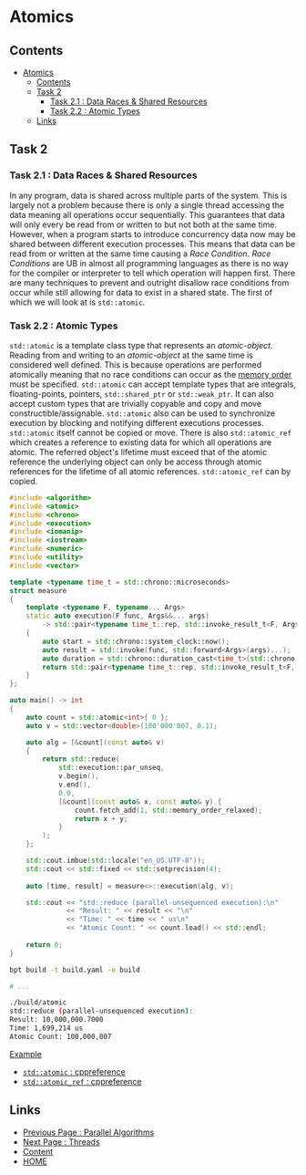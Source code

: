 # Atomics

## Contents

- [Atomics](#atomics)
  - [Contents](#contents)
  - [Task 2](#task-2)
    - [Task 2.1 : Data Races \& Shared Resources](#task-21--data-races--shared-resources)
    - [Task 2.2 : Atomic Types](#task-22--atomic-types)
  - [Links](#links)

## Task 2

### Task 2.1 : Data Races & Shared Resources

In any program, data is shared across multiple parts of the system. This is largely not a problem because there is only a single thread accessing the data meaning all operations occur sequentially. This guarantees that data will only every be read from or written to but not both at the same time. However, when a program starts to introduce concurrency data now may be shared between different execution processes. This means that data can be read from or written at the same time causing a _Race Condition_. _Race Conditions_ are UB in almost all programming languages as there is no way for the compiler or interpreter to tell which operation will happen first. There are many techniques to prevent and outright disallow race conditions from occur while still allowing for data to exist in a shared state. The first of which we will look at is `std::atomic`.

### Task 2.2 : Atomic Types

`std::atomic` is a template class type that represents an _atomic-object_. Reading from and writing to an _atomic-object_ at the same time is considered well defined. This is because operations are performed atomically meaning that no race conditions can occur as the [memory order](https://en.cppreference.com/w/cpp/atomic/memory_order) must be specified. `std::atomic` can accept template types that are integrals, floating-points, pointers, `std::shared_ptr` or `std::weak_ptr`. It can also accept custom types that are trivially copyable and copy and move constructible/assignable. `std::atomic` also can be used to synchronize execution by blocking and notifying different executions processes. `std::atomic` itself cannot be copied or move. There is also `std::atomic_ref` which creates a reference to existing data for which all operations are atomic. The referred object's lifetime must exceed that of the atomic reference the underlying object can only be access through atomic references for the lifetime of all atomic references. `std::atomic_ref` can by copied.

```cxx
#include <algorithm>
#include <atomic>
#include <chrono>
#include <execution>
#include <iomanip>
#include <iostream>
#include <numeric>
#include <utility>
#include <vector>

template <typename time_t = std::chrono::microseconds>
struct measure
{
    template <typename F, typename... Args>
    static auto execution(F func, Args&&... args) 
        -> std::pair<typename time_t::rep, std::invoke_result_t<F, Args...>>
    {
        auto start = std::chrono::system_clock::now();
        auto result = std::invoke(func, std::forward<Args>(args)...);
        auto duration = std::chrono::duration_cast<time_t>(std::chrono::system_clock::now() - start);
        return std::pair<typename time_t::rep, std::invoke_result_t<F, Args...>>{ duration.count(), result };
    }
};

auto main() -> int
{
    auto count = std::atomic<int>{ 0 };
    auto v = std::vector<double>(100'000'007, 0.1);

    auto alg = [&count](const auto& v)
    { 
        return std::reduce(
            std::execution::par_unseq,
            v.begin(),
            v.end(),
            0.0,
            [&count](const auto& x, const auto& y) {
                count.fetch_add(1, std::memory_order_relaxed);
                return x + y;
            }
        ); 
    };

    std::cout.imbue(std::locale("en_US.UTF-8"));
    std::cout << std::fixed << std::setprecision(4);
    
    auto [time, result] = measure<>::execution(alg, v);

    std::cout << "std::reduce (parallel-unsequenced execution):\n"
              << "Result: " << result << "\n"
              << "Time: " << time << " us\n"
              << "Atomic Count: " << count.load() << std::endl;
    
    return 0;
}
```

```sh
bpt build -t build.yaml -o build

# ...

./build/atomic
std::reduce (parallel-unsequenced execution):
Result: 10,000,000.7000
Time: 1,699,214 us
Atomic Count: 100,000,007
```

[Example](/content/part7/examples/atomic/src/atomic.main.cxx)

- [`std::atomic` : cppreference](https://en.cppreference.com/w/cpp/atomic/atomic)
- [`std::atomic_ref` : cppreference](https://en.cppreference.com/w/cpp/atomic/atomic_ref)

## Links

- [Previous Page : Parallel Algorithms](/content/part7/tasks/parallel-alg.md)
- [Next Page : Threads](/content/part7/tasks/threads.md)
- [Content](/content/README.md)
- [HOME](/README.md)
